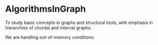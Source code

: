 # AlgorithmsInGraph
To study basic concepts in graphs and structural tools, with emphasis in hierarchies of chordal and interval graphs.

We are handling out-of-memory conditions.
